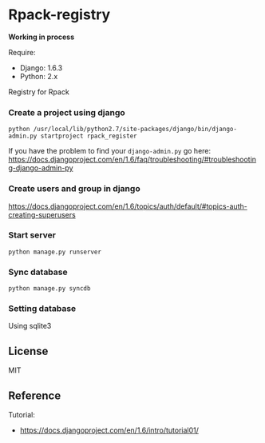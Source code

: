 # Rpack-registry

**Working in process**

Require:

- Django: 1.6.3
- Python: 2.x

Registry for Rpack




### Create a project using django

```
python /usr/local/lib/python2.7/site-packages/django/bin/django-admin.py startproject rpack_register
```

If you have the problem to find your `django-admin.py` go here: https://docs.djangoproject.com/en/1.6/faq/troubleshooting/#troubleshooting-django-admin-py

### Create users and group in django

https://docs.djangoproject.com/en/1.6/topics/auth/default/#topics-auth-creating-superusers

### Start server

```
python manage.py runserver
```

### Sync database

```
python manage.py syncdb
```

### Setting database

Using sqlite3

## License

MIT


## Reference

Tutorial:

- https://docs.djangoproject.com/en/1.6/intro/tutorial01/
